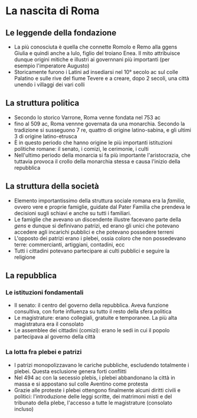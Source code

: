 # La nascita di Roma

## Le leggende della fondazione

- La più conosciuta è quella che connette Romolo e Remo alla ggens Giulia e quindi anche a Iulo, figlio del troiano Enea. Il mito attribuisce dunque origini mitiche e illustri ai governnani più importanti (per esempio l'imperatore Augusto)
- Storicamente furono i Latini ad insediarsi nel 10° secolo ac sul colle Palatino e sulle rive del fiume Tevere e a creare, dopo 2 secoli, una città unendo i villaggi dei vari colli

## La struttura politica

- Secondo lo storico Varrone, Roma venne fondata nel 753 ac
- fino al 509 ac, Roma vennne governata da una monarchia. Secondo la tradizione si susseguono 7 re, quattro di origine latino-sabina, e gli ultimi 3 di origine latino-etrusca
- È in questo periodo che hanno origine le più importanti istituzioni politiche romane: il senato, i comizi, le cerimonie, i culti
- Nell'ultimo periodo della monarcia si fa più importante l'aristocrazia, che tuttavia provoca il crollo della monarchia stessa e causa l'inizio della repubblica

## La struttura della società

- Elemento importantissimo della struttura sociale romana era la *familia*, ovvero vere e proprie famiglie, guidate dal Pater Familia che prendeva le decisioni sugli schiavi e anche su tutti i familiari.
- Le famiglie che avevano un discendente illustre facevano parte della *gens* e dunque si definivano patrizi, ed erano gli unici che potevano accedere agli incarichi pubblici e che potevano possedere terreni
- L'opposto dei patrizi erano i plebei, ossia coloro che non possedevano terre: commercianti, artiggiani, contadini, ecc
- Tutti i cittadini potevano partecipare ai culti pubblici e seguire la religione

## La repubblica

### Le istituzioni fondamentali

- Il senato: il centro del governo della repubblica. Aveva funzione consultiva, con forte influenza su tutto il resto della sfera politica
- Le magistrature: erano collegiali, gratuite e temporanee. La più alta magistratura era il consolato
- Le assemblee dei cittadini (comizi): erano le sedi in cui il popolo partecipava al governo della città

### La lotta fra plebei e patrizi

- I patrizi monopolizzavano le cariche pubbliche, escludendo totalmente i plebei. Questa esclusione genera forti conflitti
- Nel 494 ac con la secessio plebis, i plebei abbandonano la città in massa e si appostano sul colle Aventino come protesta
- Grazie alle proteste i plebei ottengono finalmente alcuni diritti civili e politici: l'introduzione delle leggi scritte, dei matrimoni misti e del tribunato della plebe, l'accesso a tutte le magistrature (consolato incluso)
